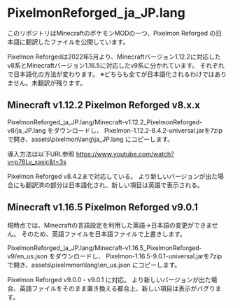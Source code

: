 # PixelmonReforged_ja_JP.lang
このリポジトリはMinecraftのポケモンMODの一つ、Pixelmon Reforged の日本語に翻訳したファイルを公開しています。

Pixelmon Reforgedは2022年5月より、Minecraftバージョン1.12.2に対応したv8系とMinecraftバージョン1.16.5に対応したv9系に分かれています。
それぞれで日本語化の方法が変わります。
※どちらも全てが日本語化されるわけではありません。未翻訳が残ります。

## Minecraft v1.12.2 Pixelmon Reforged v8.x.x

PixelmonReforged_ja_JP.lang/Minecraft-v1.12.2_PixelmonReforged-v8/ja_JP.lang をダウンロードし、
Pixelmon-1.12.2-8.4.2-universal.jarを7zipで開き、assets\pixelmon\lang\ja_JP.lang にコピーします。

導入方法は以下URL参照
https://www.youtube.com/watch?v=p78Lv_xasjc&t=3s

Pixelmon Reforged v8.4.2まで対応している。
より新しいバージョンが出た場合にも翻訳済の部分は日本語化され、新しい項目は英語で表示される。


## Minecraft v1.16.5 Pixelmon Reforged v9.0.1

現時点では、Minecraftの言語設定を利用した英語->日本語の変更ができません。
そのため、英語ファイルを日本語ファイルで上書きします。

PixelmonReforged_ja_JP.lang/Minecraft-v1.16.5_PixelmonReforged-v9/en_us.json をダウンロードし、
Pixelmon-1.16.5-9.0.1-universal.jarを7zipで開き、assets\pixelmmon\lang\en_us.json にコピーします。

Pixelmon Reforged v9.0.0 - v9.0.1 に対応。
より新しいバージョンが出た場合、英語ファイルをそのまま置き換える都合上、新しい項目は表示がバグります。

